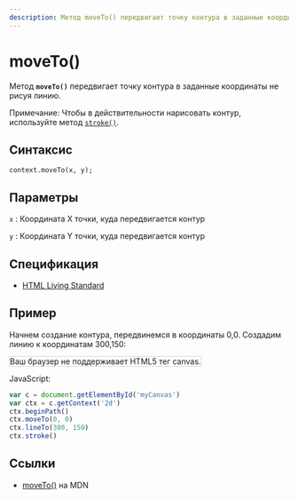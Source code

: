```yaml
---
description: Метод moveTo() передвигает точку контура в заданные координаты не рисуя линию
---
```


# moveTo()

Метод **`moveTo()`** передвигает точку контура в заданные координаты не рисуя линию.

Примечание: Чтобы в действительности нарисовать контур, используйте метод [`stroke()`](<stroke().md>).

## Синтаксис

```
context.moveTo(x, y);
```

## Параметры

`x`
: Координата X точки, куда передвигается контур

`y`
: Координата Y точки, куда передвигается контур

## Спецификация

- [HTML Living Standard](https://html.spec.whatwg.org/multipage/canvas.html#dom-context-2d-moveto)

## Пример

Начнем создание контура, передвинемся в координаты 0,0. Создадим линию к координатам 300,150:

<canvas id="myCanvas" width="300" height="150" style="border:1px solid #d3d3d3;background:#ffffff;">
Ваш браузер не поддерживает HTML5 тег canvas.
</canvas>
<script>
var c=document.getElementById("myCanvas");
var canvOK=1;
try {c.getContext("2d");}
catch (er) {canvOK=0;}
if (canvOK==1){
var ctx=c.getContext("2d");
ctx.beginPath();
ctx.moveTo(0,0);
ctx.lineTo(300,150);
ctx.stroke();}
</script>

JavaScript:

```js
var c = document.getElementById('myCanvas')
var ctx = c.getContext('2d')
ctx.beginPath()
ctx.moveTo(0, 0)
ctx.lineTo(300, 150)
ctx.stroke()
```

## Ссылки

- [moveTo()](https://developer.mozilla.org/ru/docs/Web/API/CanvasRenderingContext2D/moveTo) на MDN
